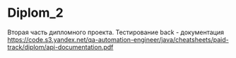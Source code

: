 # Diplom_2
Вторая часть дипломного проекта. Тестирование back - документация https://code.s3.yandex.net/qa-automation-engineer/java/cheatsheets/paid-track/diplom/api-documentation.pdf
